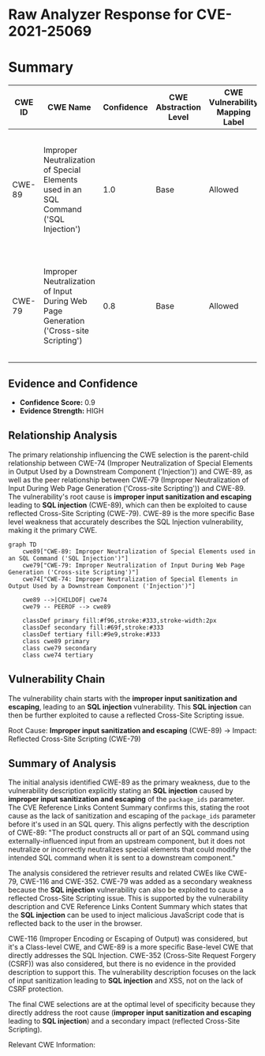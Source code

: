 # Raw Analyzer Response for CVE-2021-25069

# Summary

| CWE ID | CWE Name | Confidence | CWE Abstraction Level | CWE Vulnerability Mapping Label | CWE-Vulnerability Mapping Notes |
|---|---|---|---|---|---|
| CWE-89 | Improper Neutralization of Special Elements used in an SQL Command ('SQL Injection') | 1.0 | Base | Allowed | Primary CWE. The vulnerability stems from **improper input sanitization and escaping** leading to **SQL injection**. |
| CWE-79 | Improper Neutralization of Input During Web Page Generation ('Cross-site Scripting') | 0.8 | Base | Allowed | Secondary CWE. The **SQL injection** can also be exploited to cause a Reflected Cross-Site Scripting issue. |

## Evidence and Confidence

*   **Confidence Score:** 0.9
*   **Evidence Strength:** HIGH

## Relationship Analysis

The primary relationship influencing the CWE selection is the parent-child relationship between CWE-74 (Improper Neutralization of Special Elements in Output Used by a Downstream Component ('Injection')) and CWE-89, as well as the peer relationship between CWE-79 (Improper Neutralization of Input During Web Page Generation ('Cross-site Scripting')) and CWE-89. The vulnerability's root cause is **improper input sanitization and escaping** leading to **SQL injection** (CWE-89), which can then be exploited to cause reflected Cross-Site Scripting (CWE-79). CWE-89 is the more specific Base level weakness that accurately describes the SQL Injection vulnerability, making it the primary CWE.

```mermaid
graph TD
    cwe89["CWE-89: Improper Neutralization of Special Elements used in an SQL Command ('SQL Injection')"]
    cwe79["CWE-79: Improper Neutralization of Input During Web Page Generation ('Cross-site Scripting')"]
    cwe74["CWE-74: Improper Neutralization of Special Elements in Output Used by a Downstream Component ('Injection')"]
    
    cwe89 -->|CHILDOF| cwe74
    cwe79 -- PEEROF --> cwe89

    classDef primary fill:#f96,stroke:#333,stroke-width:2px
    classDef secondary fill:#69f,stroke:#333
    classDef tertiary fill:#9e9,stroke:#333
    class cwe89 primary
    class cwe79 secondary
    class cwe74 tertiary
```

## Vulnerability Chain

The vulnerability chain starts with the **improper input sanitization and escaping**, leading to an **SQL injection** vulnerability. This **SQL injection** can then be further exploited to cause a reflected Cross-Site Scripting issue.

Root Cause: **Improper input sanitization and escaping** (CWE-89) -> Impact: Reflected Cross-Site Scripting (CWE-79)

## Summary of Analysis

The initial analysis identified CWE-89 as the primary weakness, due to the vulnerability description explicitly stating an **SQL injection** caused by **improper input sanitization and escaping** of the `package_ids` parameter. The CVE Reference Links Content Summary confirms this, stating the root cause as the lack of sanitization and escaping of the `package_ids` parameter before it's used in an SQL query. This aligns perfectly with the description of CWE-89: "The product constructs all or part of an SQL command using externally-influenced input from an upstream component, but it does not neutralize or incorrectly neutralizes special elements that could modify the intended SQL command when it is sent to a downstream component."

The analysis considered the retriever results and related CWEs like CWE-79, CWE-116 and CWE-352. CWE-79 was added as a secondary weakness because the **SQL injection** vulnerability can also be exploited to cause a reflected Cross-Site Scripting issue. This is supported by the vulnerability description and CVE Reference Links Content Summary which states that the **SQL injection** can be used to inject malicious JavaScript code that is reflected back to the user in the browser.

CWE-116 (Improper Encoding or Escaping of Output) was considered, but it's a Class-level CWE, and CWE-89 is a more specific Base-level CWE that directly addresses the SQL Injection. CWE-352 (Cross-Site Request Forgery (CSRF)) was also considered, but there is no evidence in the provided description to support this. The vulnerability description focuses on the lack of input sanitization leading to **SQL injection** and XSS, not on the lack of CSRF protection.

The final CWE selections are at the optimal level of specificity because they directly address the root cause (**improper input sanitization and escaping** leading to **SQL injection**) and a secondary impact (reflected Cross-Site Scripting).

Relevant CWE Information: